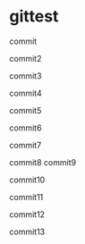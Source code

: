 # gittest

commit

commit2

commit3

commit4

commit5

commit6

commit7

commit8
commit9

commit10

commit11

commit12

commit13

